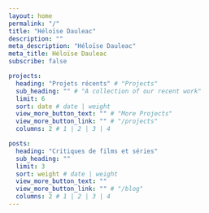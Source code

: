 ```yaml
---
layout: home
permalink: "/"
title: "Héloïse Dauleac"
description: ""
meta_description: "Héloïse Dauleac"
meta_title: Héloïse Dauleac
subscribe: false

projects:
  heading: "Projets récents" # "Projects"
  sub_heading: "" # "A collection of our recent work"
  limit: 6
  sort: date # date | weight
  view_more_button_text: "" # "More Projects"
  view_more_button_link: "" # "/projects"
  columns: 2 # 1 | 2 | 3 | 4

posts:
  heading: "Critiques de films et séries"
  sub_heading: ""
  limit: 3
  sort: weight # date | weight
  view_more_button_text: ""
  view_more_button_link: "" # "/blog"
  columns: 2 # 1 | 2 | 3 | 4
---
```

